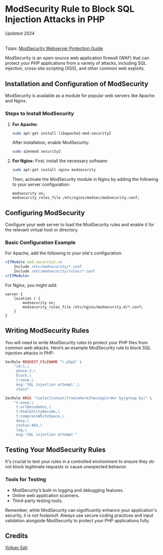 
# ModSecurity Rule to Block SQL Injection Attacks in PHP
###### Updated 2024

Tipps: [ModSecurity Webserver Protection Guide](https://github.com/VolkanSah/ModSecurity-Webserver-Protection-Guide/)

ModSecurity is an open-source web application firewall (WAF) that can protect your PHP applications from a variety of attacks, including SQL injection, cross-site scripting (XSS), and other common web exploits.

## Installation and Configuration of ModSecurity
ModSecurity is available as a module for popular web servers like Apache and Nginx. 

### Steps to Install ModSecurity
1. **For Apache:**
   ```bash
   sudo apt-get install libapache2-mod-security2
   ```
   After installation, enable ModSecurity:
   ```bash
   sudo a2enmod security2
   ```

2. **For Nginx:**
   First, install the necessary software:
   ```bash
   sudo apt-get install nginx modsecurity
   ```
   Then, activate the ModSecurity module in Nginx by adding the following to your server configuration:
   ```nginx
   modsecurity on;
   modsecurity_rules_file /etc/nginx/modsec/modsecurity.conf;
   ```

## Configuring ModSecurity
Configure your web server to load the ModSecurity rules and enable it for the relevant virtual host or directory.

### Basic Configuration Example
For Apache, add the following to your site's configuration:
```apache
<IfModule mod_security2.c>
    Include /etc/modsecurity/*.conf
    Include /etc/modsecurity/rules/*.conf
</IfModule>
```
For Nginx, you might add:
```nginx
server {
    location / {
        modsecurity on;
        modsecurity_rules_file /etc/nginx/modsecurity.d/*.conf;
    }
}
```

## Writing ModSecurity Rules
You will need to write ModSecurity rules to protect your PHP files from common web attacks. Here’s an example ModSecurity rule to block SQL injection attacks in PHP:

```php
SecRule REQUEST_FILENAME "\.php$" \
    "id:1,\
     phase:2,\
     block,\
     t:none,\
     msg:'SQL injection attempt',\
     chain"

SecRule ARGS "(select|union|from|where|having|order by|group by)" \
    "t:none,\
     t:urlDecodeUni,\
     t:htmlEntityDecode,\
     t:compressWhiteSpace,\
     deny,\
     status:403,\
     log,\
     msg:'SQL injection attempt'"
```

## Testing Your ModSecurity Rules
It's crucial to test your rules in a controlled environment to ensure they do not block legitimate requests or cause unexpected behavior.

### Tools for Testing
- ModSecurity’s built-in logging and debugging features.
- Online web application scanners.
- Third-party testing tools.

Remember, while ModSecurity can significantly enhance your application's security, it is not foolproof. Always use secure coding practices and input validation alongside ModSecurity to protect your PHP applications fully.

## Credits
[Volkan Sah](https://github.com/volkansah)
